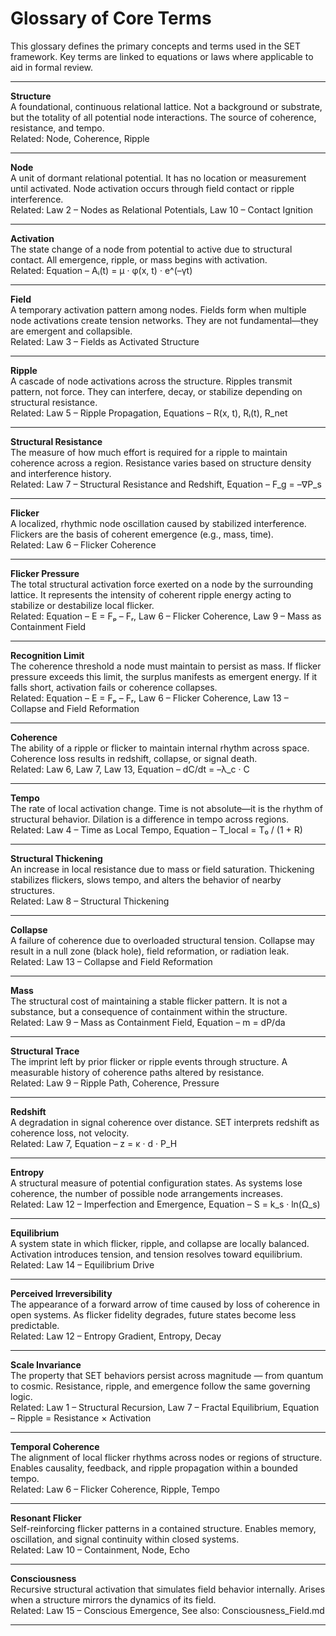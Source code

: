 # Glossary of Core Terms

This glossary defines the primary concepts and terms used in the SET framework. Key terms are linked to equations or laws where applicable to aid in formal review.

---

**Structure**  
A foundational, continuous relational lattice. Not a background or substrate, but the totality of all potential node interactions. The source of coherence, resistance, and tempo.  
Related: Node, Coherence, Ripple

---

**Node**  
A unit of dormant relational potential. It has no location or measurement until activated. Node activation occurs through field contact or ripple interference.  
Related: Law 2 – Nodes as Relational Potentials, Law 10 – Contact Ignition

---

**Activation**  
The state change of a node from potential to active due to structural contact. All emergence, ripple, or mass begins with activation.  
Related: Equation – Aᵢ(t) = μ · φ(x, t) · e^(–γt)

---

**Field**  
A temporary activation pattern among nodes. Fields form when multiple node activations create tension networks. They are not fundamental—they are emergent and collapsible.  
Related: Law 3 – Fields as Activated Structure

---

**Ripple**  
A cascade of node activations across the structure. Ripples transmit pattern, not force. They can interfere, decay, or stabilize depending on structural resistance.  
Related: Law 5 – Ripple Propagation, Equations – R(x, t), Rᵢ(t), R_net

---

**Structural Resistance**  
The measure of how much effort is required for a ripple to maintain coherence across a region. Resistance varies based on structure density and interference history.  
Related: Law 7 – Structural Resistance and Redshift, Equation – F_g = –∇P_s

---

**Flicker**  
A localized, rhythmic node oscillation caused by stabilized interference. Flickers are the basis of coherent emergence (e.g., mass, time).  
Related: Law 6 – Flicker Coherence

---

**Flicker Pressure**  
The total structural activation force exerted on a node by the surrounding lattice. It represents the intensity of coherent ripple energy acting to stabilize or destabilize local flicker.  
Related: Equation – E = Fₚ – Fᵣ, Law 6 – Flicker Coherence, Law 9 – Mass as Containment Field

---

**Recognition Limit**  
The coherence threshold a node must maintain to persist as mass. If flicker pressure exceeds this limit, the surplus manifests as emergent energy. If it falls short, activation fails or coherence collapses.  
Related: Equation – E = Fₚ – Fᵣ, Law 6 – Flicker Coherence, Law 13 – Collapse and Field Reformation

---

**Coherence**  
The ability of a ripple or flicker to maintain internal rhythm across space. Coherence loss results in redshift, collapse, or signal death.  
Related: Law 6, Law 7, Law 13, Equation – dC/dt = –λ_c · C

---

**Tempo**  
The rate of local activation change. Time is not absolute—it is the rhythm of structural behavior. Dilation is a difference in tempo across regions.  
Related: Law 4 – Time as Local Tempo, Equation – T_local = T₀ / (1 + R)

---

**Structural Thickening**  
An increase in local resistance due to mass or field saturation. Thickening stabilizes flickers, slows tempo, and alters the behavior of nearby structures.  
Related: Law 8 – Structural Thickening

---

**Collapse**  
A failure of coherence due to overloaded structural tension. Collapse may result in a null zone (black hole), field reformation, or radiation leak.  
Related: Law 13 – Collapse and Field Reformation

---

**Mass**  
The structural cost of maintaining a stable flicker pattern. It is not a substance, but a consequence of containment within the structure.  
Related: Law 9 – Mass as Containment Field, Equation – m = dP/da

---

**Structural Trace**  
The imprint left by prior flicker or ripple events through structure. A measurable history of coherence paths altered by resistance.  
Related: Law 9 – Ripple Path, Coherence, Pressure

---

**Redshift**  
A degradation in signal coherence over distance. SET interprets redshift as coherence loss, not velocity.  
Related: Law 7, Equation – z = κ · d · P_H

---

**Entropy**  
A structural measure of potential configuration states. As systems lose coherence, the number of possible node arrangements increases.  
Related: Law 12 – Imperfection and Emergence, Equation – S = k_s · ln(Ω_s)

---

**Equilibrium**  
A system state in which flicker, ripple, and collapse are locally balanced. Activation introduces tension, and tension resolves toward equilibrium.  
Related: Law 14 – Equilibrium Drive

---

**Perceived Irreversibility**  
The appearance of a forward arrow of time caused by loss of coherence in open systems. As flicker fidelity degrades, future states become less predictable.  
Related: Law 12 – Entropy Gradient, Entropy, Decay

---

**Scale Invariance**  
The property that SET behaviors persist across magnitude — from quantum to cosmic. Resistance, ripple, and emergence follow the same governing logic.  
Related: Law 1 – Structural Recursion, Law 7 – Fractal Equilibrium, Equation – Ripple = Resistance × Activation

---

**Temporal Coherence**  
The alignment of local flicker rhythms across nodes or regions of structure. Enables causality, feedback, and ripple propagation within a bounded tempo.  
Related: Law 6 – Flicker Coherence, Ripple, Tempo

---

**Resonant Flicker**  
Self-reinforcing flicker patterns in a contained structure. Enables memory, oscillation, and signal continuity within closed systems.  
Related: Law 10 – Containment, Node, Echo

---

**Consciousness**  
Recursive structural activation that simulates field behavior internally. Arises when a structure mirrors the dynamics of its field.  
Related: Law 15 – Conscious Emergence, See also: Consciousness_Field.md

---